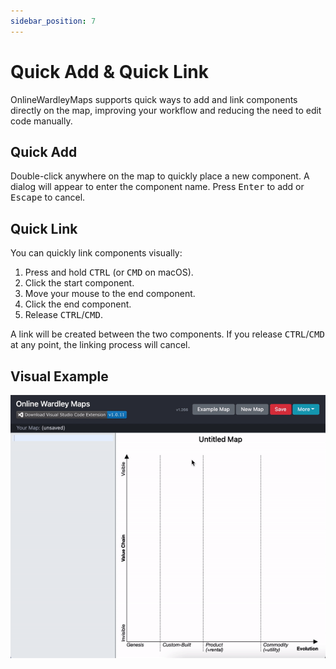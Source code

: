 ```yaml
---
sidebar_position: 7
---
```


# Quick Add & Quick Link

OnlineWardleyMaps supports quick ways to add and link components directly on the map, improving your workflow and reducing the need to edit code manually.

## Quick Add

Double-click anywhere on the map to quickly place a new component. A dialog will appear to enter the component name. Press <kbd>Enter</kbd> to add or <kbd>Escape</kbd> to cancel.

## Quick Link

You can quickly link components visually:

1. Press and hold <kbd>CTRL</kbd> (or <kbd>CMD</kbd> on macOS).
2. Click the start component.
3. Move your mouse to the end component.
4. Click the end component.
5. Release <kbd>CTRL</kbd>/<kbd>CMD</kbd>.

A link will be created between the two components. If you release <kbd>CTRL</kbd>/<kbd>CMD</kbd> at any point, the linking process will cancel.

## Visual Example

![Quick Add and Quick Link](/img/qol-may-2021.gif)